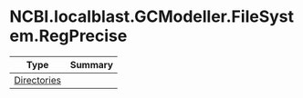 ﻿
# NCBI.localblast.GCModeller.FileSystem.RegPrecise

|Type|Summary|
|----|-------|
|[Directories](./Directories.md)||

